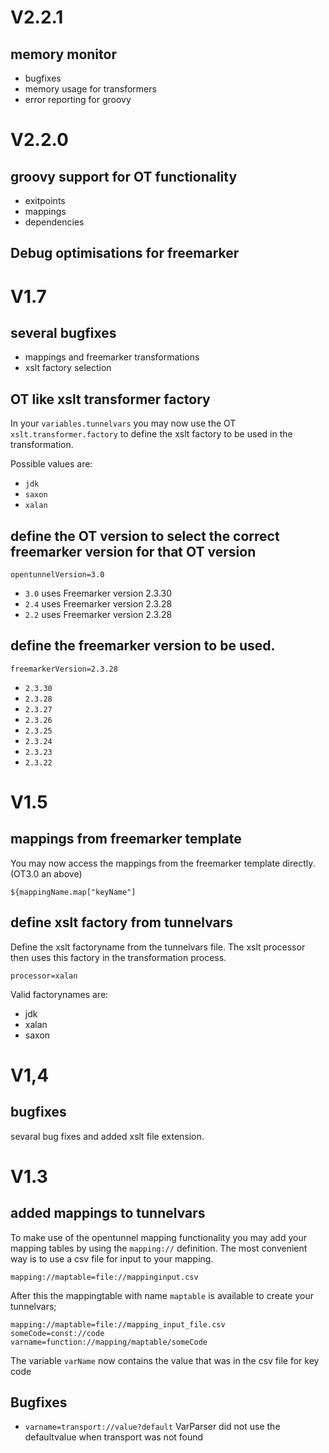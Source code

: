 # V2.2.1
## memory monitor
- bugfixes
- memory usage for transformers
- error reporting for groovy

# V2.2.0
## groovy support for OT functionality
- exitpoints
- mappings
- dependencies

## Debug optimisations for freemarker


# V1.7

## several bugfixes

- mappings and freemarker transformations
- xslt factory selection

## OT like xslt transformer factory

In your ``variables.tunnelvars`` you may now use the OT ``xslt.transformer.factory`` to define the xslt factory to be used in the transformation.

Possible values are:
- ``jdk``
- ``saxon``
- ``xalan``

## define the OT version to select the correct freemarker version for that OT version

``opentunnelVersion=3.0``

- ``3.0`` uses Freemarker version 2.3.30
- ``2.4`` uses Freemarker version 2.3.28
- ``2.2`` uses Freemarker version 2.3.28

## define the freemarker version to be used.

``freemarkerVersion=2.3.28``

- ``2.3.30``
- ``2.3.28``
- ``2.3.27``
- ``2.3.26``
- ``2.3.25``
- ``2.3.24``
- ``2.3.23``
- ``2.3.22``


# V1.5

## mappings from freemarker template

You may now access the mappings from the freemarker template directly. (OT3.0 an above)

``${mappingName.map["keyName"]``

## define xslt factory from tunnelvars

Define the xslt factoryname from the tunnelvars file. The xslt processor then uses this factory in the transformation process.

``processor=xalan``

Valid factorynames are:
- jdk
- xalan
- saxon

# V1,4

## bugfixes

sevaral bug fixes and added xslt file extension.

# V1.3

## added mappings to tunnelvars
To make use of the opentunnel mapping functionality you may add your mapping tables by using the `mapping://` definition.
The most convenient way is to use a csv file for input to your mapping.

``mapping://maptable=file://mappinginput.csv``

After this the mappingtable with name `maptable` is available to create your tunnelvars;

```
mapping://maptable=file://mapping_input_file.csv
someCode=const://code
varname=function://mapping/maptable/someCode
```
The variable `varName` now contains the value that was in the csv file for key code

## Bugfixes

- `varname=transport://value?default`   VarParser did not use the defaultvalue when transport was not found
